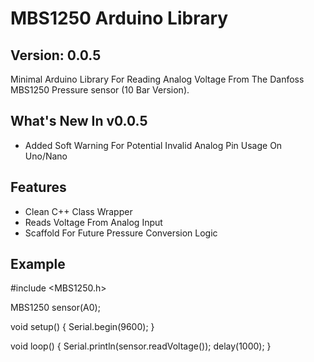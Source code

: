 # MBS1250 Arduino Library

## Version: 0.0.5 ##
Minimal Arduino Library For Reading Analog Voltage From The Danfoss MBS1250 Pressure sensor (10 Bar Version).

## What's New In v0.0.5
- Added Soft Warning For Potential Invalid Analog Pin Usage On Uno/Nano

## Features
- Clean C++ Class Wrapper
- Reads Voltage From Analog Input
- Scaffold For Future Pressure Conversion Logic

## Example

#include <MBS1250.h>

MBS1250 sensor(A0);

void setup() {
	Serial.begin(9600);
}

void loop() {
	Serial.println(sensor.readVoltage());
	delay(1000);
}